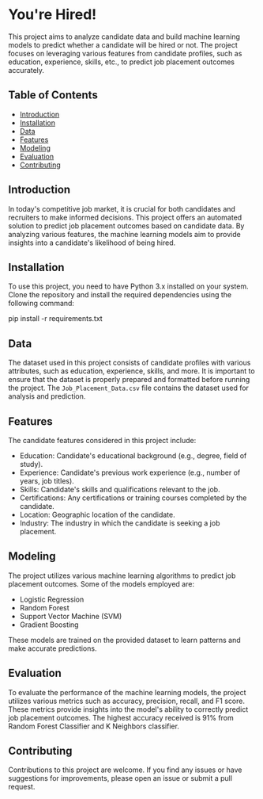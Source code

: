 # You're Hired!

This project aims to analyze candidate data and build machine learning models to predict whether a candidate will be hired or not. The project focuses on leveraging various features from candidate profiles, such as education, experience, skills, etc., to predict job placement outcomes accurately.

## Table of Contents
- [Introduction](#introduction)
- [Installation](#installation)
- [Data](#data)
- [Features](#features)
- [Modeling](#modeling)
- [Evaluation](#evaluation)
- [Contributing](#contributing)


## Introduction
In today's competitive job market, it is crucial for both candidates and recruiters to make informed decisions. This project offers an automated solution to predict job placement outcomes based on candidate data. By analyzing various features, the machine learning models aim to provide insights into a candidate's likelihood of being hired.

## Installation
To use this project, you need to have Python 3.x installed on your system. Clone the repository and install the required dependencies using the following command:

pip install -r requirements.txt

## Data
The dataset used in this project consists of candidate profiles with various attributes, such as education, experience, skills, and more. It is important to ensure that the dataset is properly prepared and formatted before running the project. The `Job_Placement_Data.csv` file contains the dataset used for analysis and prediction. 

## Features
The candidate features considered in this project include:
- Education: Candidate's educational background (e.g., degree, field of study).
- Experience: Candidate's previous work experience (e.g., number of years, job titles).
- Skills: Candidate's skills and qualifications relevant to the job.
- Certifications: Any certifications or training courses completed by the candidate.
- Location: Geographic location of the candidate.
- Industry: The industry in which the candidate is seeking a job placement.

## Modeling
The project utilizes various machine learning algorithms to predict job placement outcomes. Some of the models employed are:
- Logistic Regression
- Random Forest
- Support Vector Machine (SVM)
- Gradient Boosting

These models are trained on the provided dataset to learn patterns and make accurate predictions.

## Evaluation
To evaluate the performance of the machine learning models, the project utilizes various metrics such as accuracy, precision, recall, and F1 score. These metrics provide insights into the model's ability to correctly predict job placement outcomes.
The highest accuracy received is 91% from Random Forest Classifier and K Neighbors classifier.

## Contributing
Contributions to this project are welcome. If you find any issues or have suggestions for improvements, please open an issue or submit a pull request.
